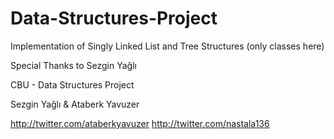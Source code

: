 # Data-Structures-Project
Implementation of Singly Linked List and Tree Structures
(only classes here)

Special Thanks to Sezgin Yağlı

CBU - Data Structures Project

Sezgin Yağlı & Ataberk Yavuzer

http://twitter.com/ataberkyavuzer
http://twitter.com/nastala136
